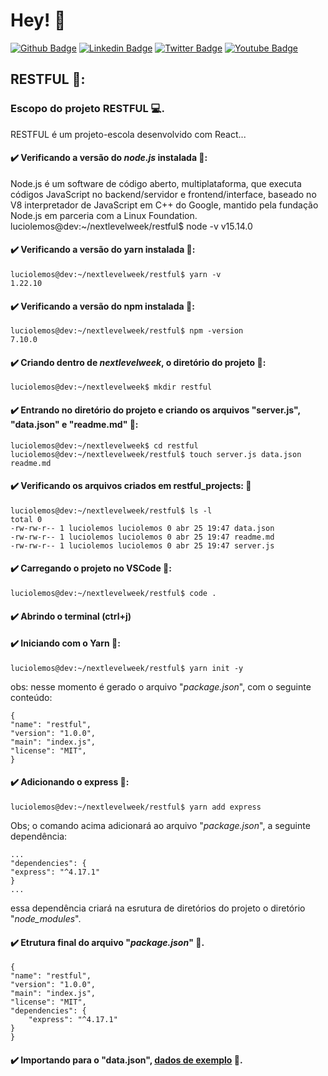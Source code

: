 # Hey! 👤

[![Github Badge](https://img.shields.io/badge/-Github-000?style=flat-square&logo=Github&logoColor=white&link=https://github.com/luciolemos)](https://github.com/luciolemos)
[![Linkedin Badge](https://img.shields.io/badge/-LinkedIn-blue?style=flat-square&logo=Linkedin&logoColor=white&link=https://www.linkedin.com/in/lucio-lemos-a550441a1/)](https://www.linkedin.com/in/lucio-lemos-a550441a1/)
[![Twitter Badge](https://img.shields.io/badge/-Twitter-1ca0f1?style=flat-square&labelColor=1ca0f1&logo=twitter&logoColor=white&link=https://twitter.com/lucciolemos)](https://twitter.com/lucciolemos)
[![Youtube Badge](https://img.shields.io/badge/-YouTube-ff0000?style=flat-square&labelColor=ff0000&logo=youtube&logoColor=white&link=https://studio.youtube.com/channel/UCrNM1nr2nw0lSqMD10m6rLw)](#)

## RESTFUL 📌: 
### Escopo do projeto RESTFUL 💻.
RESTFUL é um projeto-escola desenvolvido com React...

#### ✔️ Verificando a versão do _node.js_ instalada 📙:
Node.js é um software de código aberto, multiplataforma, que executa códigos JavaScript no backend/servidor e frontend/interface, baseado no V8 interpretador de JavaScript em C++ do Google, mantido pela fundação Node.js em parceria com a Linux Foundation.
    luciolemos@dev:~/nextlevelweek/restful$ node -v
    v15.14.0
#### ✔️ Verificando a versão do yarn instalada 📙:
    luciolemos@dev:~/nextlevelweek/restful$ yarn -v
    1.22.10
#### ✔️ Verificando a versão do npm instalada 📙:
    luciolemos@dev:~/nextlevelweek/restful$ npm -version
    7.10.0
#### ✔️ Criando dentro de _nextlevelweek_, o diretório do projeto 📙:
    luciolemos@dev:~/nextlevelweek$ mkdir restful
   
#### ✔️ Entrando no diretório do projeto e criando os arquivos "server.js", "data.json" e "readme.md" 📙:
    luciolemos@dev:~/nextlevelweek$ cd restful
    luciolemos@dev:~/nextlevelweek/restful$ touch server.js data.json readme.md
    
#### ✔️ Verificando os arquivos criados em restful_projects: 📙
    luciolemos@dev:~/nextlevelweek/restful$ ls -l
    total 0
    -rw-rw-r-- 1 luciolemos luciolemos 0 abr 25 19:47 data.json
    -rw-rw-r-- 1 luciolemos luciolemos 0 abr 25 19:47 readme.md
    -rw-rw-r-- 1 luciolemos luciolemos 0 abr 25 19:47 server.js

#### ✔️ Carregando o projeto no VSCode 📙:
    luciolemos@dev:~/nextlevelweek/restful$ code .

#### ✔️ Abrindo o terminal (ctrl+j)

#### ✔️ Iniciando com o Yarn 📙:
    luciolemos@dev:~/nextlevelweek/restful$ yarn init -y
obs: nesse momento é gerado o arquivo "_package.json_", com o seguinte conteúdo: 
    
    {
    "name": "restful",
    "version": "1.0.0",
    "main": "index.js",
    "license": "MIT",                             
    }
#### ✔️ Adicionando o express 📙:
    luciolemos@dev:~/nextlevelweek/restful$ yarn add express
Obs; o comando acima adicionará ao arquivo "_package.json_", a seguinte dependência:

    ...
    "dependencies": {
    "express": "^4.17.1"
    }
    ...
essa dependência criará na esrutura de diretórios do projeto o diretório "_node_modules_".

#### ✔️ Etrutura final do arquivo "_package.json_" 📙.
    {
    "name": "restful",
    "version": "1.0.0",
    "main": "index.js",
    "license": "MIT",
    "dependencies": {
        "express": "^4.17.1"
    }
    }

#### ✔️ Importando para o "data.json", [dados de exemplo](https://jsonplaceholder.typicode.com/users) 📙.


